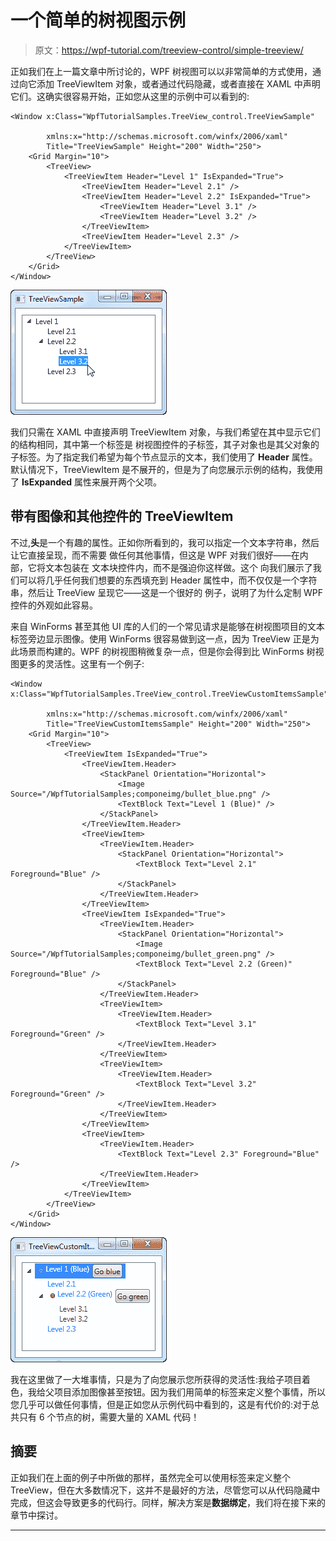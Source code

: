 # 一个简单的树视图示例

> 原文：<https://wpf-tutorial.com/treeview-control/simple-treeview/>

正如我们在上一篇文章中所讨论的，WPF 树视图可以以非常简单的方式使用，通过向它添加 TreeViewItem 对象，或者通过代码隐藏，或者直接在 XAML 中声明它们。这确实很容易开始，正如您从这里的示例中可以看到的:

```
<Window x:Class="WpfTutorialSamples.TreeView_control.TreeViewSample"

        xmlns:x="http://schemas.microsoft.com/winfx/2006/xaml"
        Title="TreeViewSample" Height="200" Width="250">
    <Grid Margin="10">
		<TreeView>
			<TreeViewItem Header="Level 1" IsExpanded="True">
				<TreeViewItem Header="Level 2.1" />
				<TreeViewItem Header="Level 2.2" IsExpanded="True">
					<TreeViewItem Header="Level 3.1" />
					<TreeViewItem Header="Level 3.2" />
				</TreeViewItem>
				<TreeViewItem Header="Level 2.3" />
			</TreeViewItem>
		</TreeView>
	</Grid>
</Window>
```

![](img/5fdea39791e99cf9aa90d7b784305f9b.png "A simple TreeView control with items defined in the markup")

我们只需在 XAML 中直接声明 TreeViewItem 对象，与我们希望在其中显示它们的结构相同，其中第一个标签是 树视图控件的子标签，其子对象也是其父对象的子标签。为了指定我们希望为每个节点显示的文本，我们使用了 **Header** 属性。默认情况下，TreeViewItem 是不展开的，但是为了向您展示示例的结构，我使用了 **IsExpanded** 属性来展开两个父项。

## 带有图像和其他控件的 TreeViewItem

不过,**头**是一个有趣的属性。正如你所看到的，我可以指定一个文本字符串，然后让它直接呈现，而不需要 做任何其他事情，但这是 WPF 对我们很好——在内部，它将文本包装在 文本块控件内，而不是强迫你这样做。这个 向我们展示了我们可以将几乎任何我们想要的东西填充到 Header 属性中，而不仅仅是一个字符串，然后让 TreeView 呈现它——这是一个很好的 例子，说明了为什么定制 WPF 控件的外观如此容易。

<input type="hidden" name="IL_IN_ARTICLE">

来自 WinForms 甚至其他 UI 库的人们的一个常见请求是能够在树视图项目的文本标签旁边显示图像。使用 WinForms 很容易做到这一点，因为 TreeView 正是为此场景而构建的。WPF 的树视图稍微复杂一点，但是你会得到比 WinForms 树视图更多的灵活性。这里有一个例子:

```
<Window x:Class="WpfTutorialSamples.TreeView_control.TreeViewCustomItemsSample"

        xmlns:x="http://schemas.microsoft.com/winfx/2006/xaml"
        Title="TreeViewCustomItemsSample" Height="200" Width="250">
	<Grid Margin="10">
		<TreeView>
			<TreeViewItem IsExpanded="True">
				<TreeViewItem.Header>
					<StackPanel Orientation="Horizontal">
						<Image Source="/WpfTutorialSamples;componeimg/bullet_blue.png" />
						<TextBlock Text="Level 1 (Blue)" />
					</StackPanel>
				</TreeViewItem.Header>
				<TreeViewItem>
					<TreeViewItem.Header>
						<StackPanel Orientation="Horizontal">
							<TextBlock Text="Level 2.1" Foreground="Blue" />
						</StackPanel>
					</TreeViewItem.Header>
				</TreeViewItem>
				<TreeViewItem IsExpanded="True">
					<TreeViewItem.Header>
						<StackPanel Orientation="Horizontal">
							<Image Source="/WpfTutorialSamples;componeimg/bullet_green.png" />
							<TextBlock Text="Level 2.2 (Green)" Foreground="Blue" />
						</StackPanel>
					</TreeViewItem.Header>
					<TreeViewItem>
						<TreeViewItem.Header>
							<TextBlock Text="Level 3.1" Foreground="Green" />
						</TreeViewItem.Header>
					</TreeViewItem>
					<TreeViewItem>
						<TreeViewItem.Header>
							<TextBlock Text="Level 3.2" Foreground="Green" />
						</TreeViewItem.Header>
					</TreeViewItem>
				</TreeViewItem>
				<TreeViewItem>
					<TreeViewItem.Header>
						<TextBlock Text="Level 2.3" Foreground="Blue" />
					</TreeViewItem.Header>
				</TreeViewItem>
			</TreeViewItem>
		</TreeView>
	</Grid>
</Window>
```

![](img/937754a3edd0f62b24be2ba32eac1c1b.png "A TreeView control with items defined in the markup, using the Header property for custom content like images")

我在这里做了一大堆事情，只是为了向您展示您所获得的灵活性:我给子项目着色，我给父项目添加图像甚至按钮。因为我们用简单的标签来定义整个事情，所以您几乎可以做任何事情，但是正如您从示例代码中看到的，这是有代价的:对于总共只有 6 个节点的树，需要大量的 XAML 代码！

## 摘要

正如我们在上面的例子中所做的那样，虽然完全可以使用标签来定义整个 TreeView，但在大多数情况下，这并不是最好的方法，尽管您可以从代码隐藏中完成，但这会导致更多的代码行。同样，解决方案是**数据绑定**，我们将在接下来的章节中探讨。

* * *